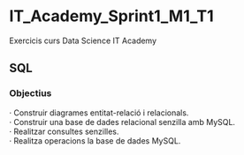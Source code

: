 # IT_Academy_Sprint1_M1_T1
Exercicis curs Data Science IT Academy  

## SQL


### Objectius
· Construir diagrames entitat-relació i relacionals.  
· Construir una base de dades relacional senzilla amb MySQL.  
· Realitzar consultes senzilles.  
· Realitza operacions la base de dades MySQL.


